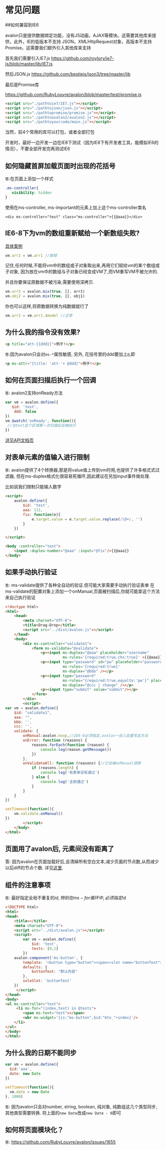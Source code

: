 <!-- toc -->
# 常见问题

##如何兼容到IE6

avalon只是提供数据绑定功能，没有JS动画，AJAX等模块。这需要其他库来提供，此外，IE的低版本不支持
JSON，XMLHttpRequest对象，高版本不支持Promise。这需要我们额外引入其他库来支持


首先我们需要引入IE7.js
https://github.com/roylory/ie7-js/blob/master/lib/IE7.js

然后JSON.js
https://github.com/bestiejs/json3/tree/master/lib

最后是Promise库

https://github.com/RubyLouvre/avalon/blob/master/test/promise.js

```html
<script src="./pathtoie7/IE7.js"></script>
<script src="./pathtojson/json.js"></script>
<script src="./pathtopromise/promise.js"></script>
<script src="./pathtoavalon2/avalon2.js"></script>
<script src="./pathtoyourcode/main.js"></script>
```
当然，前4个常用的库可以打包，或者全部打包

开发时，最好一边开发一边在IE8下测试（因为IE8下有开发者工具，能模拟IE6的情况），不要全部开发完再测试IE6


## 如何隐藏首屏加载页面时出现的花括号 ##
`答`:在页面上添加一个样式

```css
.ms-controller{
   visibility: hidden
}
```

使用在ms-controller, ms-important的元素上加上这个ms-controller类名
```
<div ms-controller="test" class="ms-controller">{{@aaa}}</div>

```
## IE6-8下为vm的数组重新赋给一个新数组失败? ##
[具体案例](https://github.com/RubyLouvre/avalon/issues/1531)
```javascript
vm.arr2 = vm.arr1 //报错

```
记住,任何时候,不能将vm中的数组或子对象取出来,再用它们赋给vm的某个数组或子对象,
因为放在vm中的数组与子对象已经变成VM了,而VM重写VM不被允许的.

并且你要保证原数据不被污染,需要使用深拷贝.
```javascript
vm.arr2 = avalon.mix(true, [], arr1)
vm.obj2 = avalon.mix(true, {}, obj1)

```
你也可以这样,将原数据转换为纯数据就行了
```javascript
vm.arr2 = vm.arr1.$model //正常

```
## 为什么我的指令没有效果? ##

```html
<p title="att-{{ddd}}">例子!</p>

```  
     
`答`:因为avalon只会对`ms-*`属性敏感, 另外, 花括号里的ddd要加上`@`,即
```html
<p ms-attr="{title: 'att-'+ @ddd}">例子!</p>

```

## 如何在页面扫描后执行一个回调 ##
`答`: avalon2支持onReady方法

```javascript
var vm = avalon.define({
   $id: 'test',
    ddd: false
})
vm.$watch('onReady', function(){
 //当test这个区域第一次扫描后会被执行
})
```
[详见API文档页](http://avalonjs.coding.me/cn/api.html#scan)

## 对表单元素的值输入进行限制

`答`: avalon提供了4个转换器,那是将value值上传到vm时用,也提供了许多格式式过滤器,
但在ms-duplex格式化很容易死循环,因此建议在另加input事件做处理.

比如说我们限制只能输入数字
```html
<script>
    avalon.define({
        $id: 'test',
        aaa: 111,
        fix: function(e){
            e.target.value = e.target.value.replace(/\D+/, '')
        }
    })

</script>

<body :controller="test">
    <input :duplex-number="@aaa" :input="@fix"/>{{@aaa}}
</body>


```


## 如果手动执行验证 ##

`答`: ms-validate提供了各种全自动的验证.但可能大家需要手动执行验证表单
在ms-validate的配置对象上添加一个onManual,页面被扫描后,你就可能拿这个方法来自己执行验证

```html
<!doctype html>
<html>
    <head>
        <meta charset="UTF-8">
        <title>Drag-Drop</title>
        <script src="../dist/avalon.js"></script>
    </head>
    <body>
        <div ms-controller="validate1">
            <form ms-validate="@validate">
                <p><input ms-duplex="@aaa" placeholder="username"
                          ms-rules='{required:true,chs:true}' >{{@aaa}}</p>
                <p><input type="password" id="pw" placeholder="password"
                          ms-rules='{required:true}' 
                          ms-duplex="@bbb" /></p>
                <p><input type="password" 
                          ms-rules="{required:true,equalto:'pw'}" placeholder="再填一次"
                          ms-duplex="@ccc | change" /></p>
                <p><input type="submit" value="submit"/></p>
            </form>
        </div>
        <script>
var vm = avalon.define({
    $id: "validate1",
    aaa: "",
    bbb: '',
    ccc: '',
    validate: {
        onManual:avalon.noop,//IE6-8必须指定,avalon一会儿会重写这方法
        onError: function (reasons) {
            reasons.forEach(function (reason) {
                console.log(reason.getMessage())
            })
        },
        onValidateAll: function (reasons) {//它会被onManual调用
            if (reasons.length) {
                console.log('有表单没有通过')
            } else {
                console.log('全部通过')
            }
        }
    }
})

setTimeout(function(){
    vm.validate.onManual()
})
        </script>
    </body>
</html>
```

## 页面用了avalon后, 元素间没有距离了

答: 因为avalon在页面加载好后,会清掉所有空白文本,减少页面的节点数,从而减少以后diff的节点个数. 详见[这里](virtualdom.md).

## 组件的注意事项 ##

`答`: 最好指定全局不重复的$id,特别在ms-for循环中,必须指定$id
```html
<!DOCTYPE html>
<html>
<head>
    <title></title>
    <meta charset="UTF-8">
    <script src="../dist/avalon.js"></script>
    <script>
        var vm = avalon.define({
            $id: 'test',
            tests: [0,1]
        })
    avalon.component('ms-button', {
        template: '<button type="button"><span><slot name="buttonText"></slot></span></button>',
        defaults: {
            buttonText: "默认内容"
        },
        soleSlot: 'buttonText'
    })
     </script>
</head>
<body>
<ul ms-controller="test">
     <li ms-for="(index,test) in @tests">
        <span ms-text="test"></span>
        <wbr ms-widget='{is:"ms-button",$id:"btn_"+index}'/>
    </li>
</ul>
</body>
</html>
```

## 为什么我的日期不能同步
```javascript
var vm = avalon.define({
  $id:'aaa',
  date: new Date
})

setTimeout(function(){
  vm.date = new Date
}, 1000)

```

`答`: 因为avalon只会对number, string, boolean, 纯对象, 纯数组这几个类型同步, 其他类型需要转换.
将上面的`new Date`改成`new Date - 0`即可

## 如何将页面模块化？
`答`: https://github.com/RubyLouvre/avalon/issues/1655